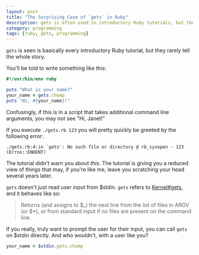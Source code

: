```yaml
---
layout: post
title: "The Surprising Case of `gets` in Ruby"
description: gets is often used in introductory Ruby tutorials, but they rarely tell the whole story.
category: programming
tags: [ruby, gets, programming]
---
```


`gets` is seen is basically every introductory Ruby tutorial, but they rarely tell the whole story.

You'll be told to write something like this:

```ruby
#!/usr/bin/env ruby

puts "What is your name?"
your_name = gets.chomp
puts "Hi, #{your_name}!"
```

Confusingly, if this is in a script that takes additional command line arguments, you may not see "Hi, Janet!"

If you execute `./gets.rb 123` you will pretty quickly be greeted by the following error:

```
./gets.rb:4:in `gets': No such file or directory @ rb_sysopen - 123 (Errno::ENOENT)
```

The tutorial didn't warn you about _this_. The tutorial is giving you a reduced view of things that may, if you're like me, leave you scratching your head several years later.

`gets` doesn't just read user input from $stdin. `gets` refers to [Kernel#gets](https://ruby-doc.org/core-2.7.0/Kernel.html#method-i-gets), and it behaves like so:

> Returns (and assigns to $_) the next line from the list of files in ARGV (or $*), or from standard input if no files are present on the command line.

If you really, truly want to prompt the user for their input, you can call `gets` on $stdin directly. And who wouldn't, with a user like you?

```ruby
your_name = $stdin.gets.chomp
```
